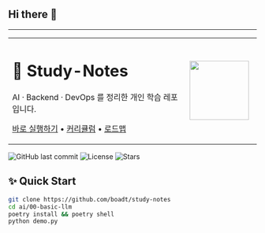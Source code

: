 ## Hi there 👋

<!--
**boadt/boadt** is a ✨ _special_ ✨ repository because its `README.md` (this file) appears on your GitHub profile.

Here are some ideas to get you started:

- 🔭 I’m currently working on ...
- 🌱 I’m currently learning ...
- 👯 I’m looking to collaborate on ...
- 🤔 I’m looking for help with ...
- 💬 Ask me about ...
- 📫 How to reach me: ...
- 😄 Pronouns: ...
- ⚡ Fun fact: ...
-->

---
<table>
  <tr>
    <td width="70%">
      <h1>🚀 Study-Notes</h1>
      <p>AI · Backend · DevOps 를 정리한 개인 학습 레포입니다.</p>
      <p>
        <a href="#quick-start">바로 실행하기</a> •
        <a href="#curriculum">커리큘럼</a> •
        <a href="#roadmap">로드맵</a>
      </p>
    </td>
    <td align="center">
      <img src="docs/img/logo.svg" width="120"/>
    </td>
  </tr>
</table>

![GitHub last commit](https://img.shields.io/github/last-commit/boadt/study-notes?style=flat-square)
![License](https://img.shields.io/github/license/boadt/study-notes?style=flat-square)
![Stars](https://img.shields.io/github/stars/boadt/study-notes?style=social)

## ✨ Quick Start
```bash
git clone https://github.com/boadt/study-notes
cd ai/00-basic-llm
poetry install && poetry shell
python demo.py
